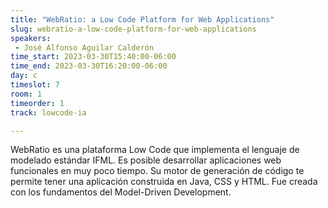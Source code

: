 ```yaml
---
title: "WebRatio: a Low Code Platform for Web Applications"
slug: webratio-a-low-code-platform-for-web-applications
speakers:
 - José Alfonso Aguilar Calderón
time_start: 2023-03-30T15:40:00-06:00
time_end: 2023-03-30T16:20:00-06:00
day: c
timeslot: 7
room: 1
timeorder: 1
track: lowcode-ia

---
```


WebRatio es una plataforma Low Code que implementa el lenguaje de modelado estándar IFML. Es posible desarrollar aplicaciones web funcionales en muy poco tiempo. Su motor de generación de código te permite tener una aplicación construida en Java, CSS y HTML. Fue creada con los fundamentos del Model-Driven Development.